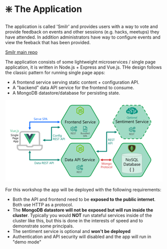 # ❇️ The Application

The application is called 'Smilr' and provides users with a way to vote and provide feedback on events and other sessions (e.g. hacks, meetups) they have attended. In addition administrators have way to configure events and view the feeback that has been provided.

[Smilr main repo](https://github.com/benc-uk/smilr)

The application consists of some lightweight microservices / single page application, it is written in Node.js + Express and Vue.js. THe design follows the classic pattern for running single page apps:

- A frontend service serving static content + configuration API.
- A "backend" data API service for the frontend to consume.
- A MongoDB datastore/database for persisting state.

![Architecture](./architecture.png)

For this workshop the app will be deployed with the following requirements:

- Both the API and frontend need to be **exposed to the public internet**. Both use HTTP as a protocol.
- The **MongoDB datastore will not be exposed but will run inside the cluster**. Typically you would **NOT** run stateful services inside of the cluster like this, but this is done in the interests of speed and to demonstrate some principals.
- The sentiment service is optional and **won't be deployed**
- Authentication and API security will disabled and the app will run in "demo mode"